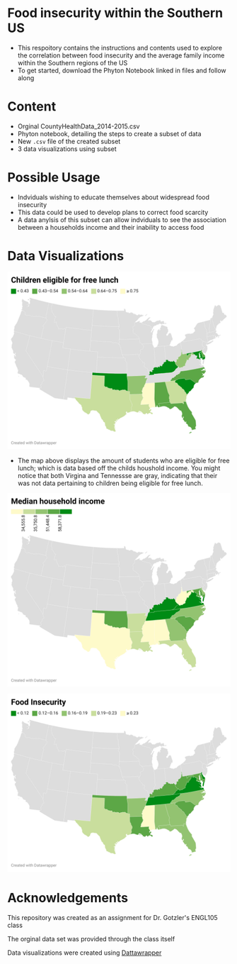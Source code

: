 # Food insecurity within the Southern US 
- This respoitory contains the instructions and contents used to explore the correlation between food insecurity and the average family income within the Southern regions of the US
- To get started, download the Phyton Notebook linked in files and follow along 
# Content
- Orginal CountyHealthData_2014-2015.csv
- Phyton notebook, detailing the steps to create a subset of data
- New `.csv` file of the created subset
- 3 data visualizations using subset
# Possible Usage
- Indviduals wishing to educate themselves about widespread food insecurity  
- This data could be used to develop plans to correct food scarcity
- A data anylsis of this subset can allow indviduals to see the association between a households income and their inability to access food
# Data Visualizations

![data-viz](/Visualizations/Kidslunchfree.png)
- The map above displays the amount of students who are eligible for free lunch; which is data based off the childs houshold income. You might notice that both Virgina and Tennessse are gray, indicating that their was not data pertaining to children being eligible for free lunch.

![data.viz](/Visualizations/Medianincome.png)

![data-viz](/Visualizations//Foodinsecurity.png)


# Acknowledgements
This repository was created as an assignment for Dr. Gotzler's ENGL105 class

The orginal data set was provided through the class itself

Data visualizations were created using [Dattawrapper](https://www.datawrapper.de/)
